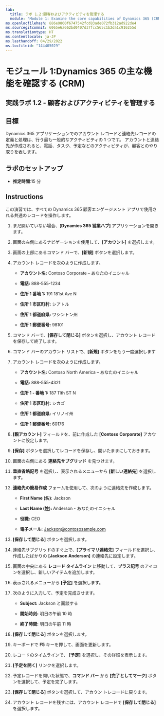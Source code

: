 ```yaml
---
lab:
  title: ラボ 1.2:顧客およびアクティビティを管理する
  module: 'Module 1: Examine the core capabilities of Dynamics 365 (CRM)'
ms.openlocfilehash: 886e0800f6747542fcd83ade072fb312ad922de4
ms.sourcegitcommit: 6065e6a662bd0407d37fcc565c1b2da1c916255d
ms.translationtype: HT
ms.contentlocale: ja-JP
ms.lasthandoff: 04/29/2022
ms.locfileid: "144405029"
---
```

<a name="module-1-examine-the-core-capabilities-of-dynamics-365-crm"></a>モジュール 1:Dynamics 365 の主な機能を確認する (CRM)
========================

## <a name="practice-lab-12---manage-customers-and-activities"></a>実践ラボ 1.2 - 顧客およびアクティビティを管理する

## <a name="objectives"></a>目標

Dynamics 365 アプリケーションでのアカウント レコードと連絡先レコードの定義と処理は、行う最も一般的なアクティビティの 1 つです。 アカウントと連絡先が作成されると、電話、タスク、予定などのアクティビティが、顧客とのやり取りを表します。

## <a name="lab-setup"></a>ラボのセットアップ

  - **推定時間**:15 分

## <a name="instructions"></a>Instructions

この演習では、すべての Dynamics 365 顧客エンゲージメント アプリで使用される共通のレコードを操作します。 

1. まだ開いていない場合、**[Dynamics 365 営業ハブ]** アプリケーションを開きます。 

2. 画面の左側にあるナビゲーションを使用して、**[アカウント]** を選択します。 

3. 画面の上部にあるコマンド バーで、**[新規]** ボタンを選択します。

4. アカウント レコードを次のように作成します。

    - **アカウント名:** Contoso Corporate – あなたのイニシャル

    - **電話:** 888-555-1234

    - **住所 1 番地 1:** 191 181st Ave N

    - **住所 1 市区町村:** シアトル

    - **住所 1 都道府県:** ワシントン州

    - **住所 1 郵便番号:** 98101

5. コマンド バーで、**[保存して閉じる]** ボタンを選択し、アカウント レコードを保存して終了します。

6. コマンド バーのアカウント リストで、**[新規]** ボタンをもう一度選択します

7. アカウント レコードを次のように作成します。

    - **アカウント名:** Contoso North America – あなたのイニシャル

    - **電話:** 888-555-4321

    - **住所 1 - 番地 1:** 187 11th ST N

    - **住所 1 市区町村:** シカゴ

    - **住所 1 都道府県:** イリノイ州

    - **住所 1 郵便番号:** 60176

8. **[親アカウント]** フィールドを、前に作成した **[Contoso Corporate]** アカウントに設定します。 

9. **[保存]** ボタンを選択してレコードを保存し、開いたままにしておきます。 

10. 画面の右側にある **連絡先サブグリッド** を見つけます。 

11. **垂直省略記号** を選択し、表示されるメニューから **[新しい連絡先]** を選択します。 

12. **連絡先の簡易作成** フォームを使用して、次のように連絡先を作成します。

    - **First Name (名):** Jackson

    - **Last Name (姓):** Anderson - あなたのイニシャル

    - **役職:** CEO

    - **電子メール:** Jackson@contososample.com

13. **[保存して閉じる]** ボタンを選択します。

14. 連絡先サブグリッドのすぐ上で、**[プライマリ連絡先]** フィールドを選択し、作成したばかりの **[Jackson Anderson]** の連絡先に設定します。 

15. 画面の中央にある **レコード タイムライン** に移動して、**プラス記号** のアイコンを選択し、新しいアイテムを追加します。 

16. 表示されるメニューから **[予定]** を選択します。

17. 次のように入力して、予定を完成させます。

    - **Subject:** Jackson と面談する

    - **開始時刻:** 明日の午前 10 時 

    - **終了時間:** 明日の午前 11 時 

18. **[保存して閉じる]** ボタンを選択します。 

19. キーボードで **F5** キーを押して、画面を更新します。     

20. レコードのタイムラインで、 **[予定]** を選択し、その詳細を表示します。   

21. **[予定を開く]** リンクを選択します。 

22. 予定レコードを開いた状態で、**コマンド バー** から **[完了としてマーク]** ボタンを選択して、予定を完了します。 

23. **[保存して閉じる]** ボタンを選択して、アカウン トレコードに戻ります。   

24. アカウント レコードを残すには、アカウント レコードで **[保存して閉じる]** を選択します。   
